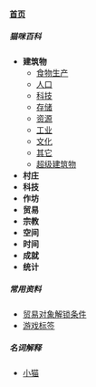 
#### [首页](?file=home-首页)

##### 猫咪百科
- **建筑物**
    - [食物生产](?file=001-猫咪百科/01-建筑物/01-食物生产 "食物生产")
    - [人口](?file=001-猫咪百科/01-建筑物/02-人口 "人口")
    - [科技](?file=001-猫咪百科/01-建筑物/03-科技 "科技")
    - [存储](?file=001-猫咪百科/01-建筑物/04-存储 "存储")
    - [资源](?file=001-猫咪百科/01-建筑物/05-资源 "资源")
    - [工业](?file=001-猫咪百科/01-建筑物/06-工业 "工业")
    - [文化](?file=001-猫咪百科/01-建筑物/07-文化 "文化")
    - [其它](?file=001-猫咪百科/01-建筑物/08-其它 "其它")
    - [超级建筑物](?file=001-猫咪百科/01-建筑物/09-超级建筑物 "超级建筑物")
- **村庄**
- **科技**
- **作坊**
- **贸易**
- **宗教**
- **空间**
- **时间**
- **成就**
- **统计**

##### 常用资料
- [贸易对象解锁条件](?file=002-常用资料/001-贸易对象解锁条件 "贸易对象解锁条件")
- [游戏标签](?file=002-常用资料/003-游戏标签 "游戏标签")

##### 名词解释
- [小猫](?file=003-名词解释/01-小猫 "小猫")
